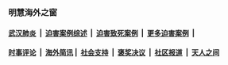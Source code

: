 
### 明慧海外之窗

####  [武汉肺炎](indexes/365.md?t=03270200) &nbsp;|&nbsp;  [迫害案例综述](indexes/328.md?t=03270200) &nbsp;|&nbsp; [迫害致死案例](indexes/277.md?t=03270200)  &nbsp;|&nbsp; [更多迫害案例](indexes/81.md?t=03270200)  &nbsp;|&nbsp; 
####  [时事评论](indexes/19.md?t=03270200) &nbsp;|&nbsp; [海外简讯](indexes/245.md?t=03270200)&nbsp;|&nbsp;  [社会支持](indexes/140.md?t=03270200) &nbsp;|&nbsp; [褒奖决议](indexes/282.md?t=03270200) &nbsp;|&nbsp; [社区报道](indexes/91.md?t=03270200)  &nbsp;|&nbsp; [天人之间](indexes/78.md?t=03270200) 

